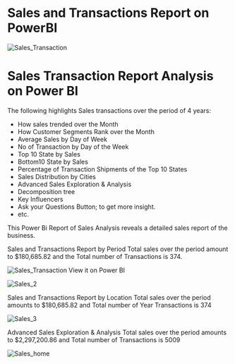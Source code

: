# Sales and Transactions Report on PowerBI
![Sales_Transaction](https://github.com/mikeolaniyi/Sales_and_Transactions_Report_on_PowerBI/assets/120651356/492bb47f-774f-4468-959f-edfc437f0912)


# Sales Transaction Report Analysis on Power BI
The following highlights Sales transactions over the period of 4 years:

- How sales trended over the Month
- How Customer Segments Rank over the Month
- Average Sales by Day of Week
- No of Transaction by Day of the Week
- Top 10 State by Sales
- Bottom10 State by Sales
- Percentage of Transaction Shipments of the Top 10 States
- Sales Distribution by Cities
- Advanced Sales Exploration & Analysis
- Decomposition tree
- Key Influencers
- Ask your Questions Button; to get more insight.
- etc.

This Power Bi Report of Sales Analysis reveals a detailed sales report of the business.


Sales and Transactions Report by Period
Total sales over the period amount to $180,685.82 and the Total number of Transactions is 374.

![Sales_Transaction View it on Power BI](https://shorturl.at/lmBJ5)


![Sales_2](https://github.com/mikeolaniyi/Sales_and_Transactions_Report_on_PowerBI/assets/120651356/417ebd77-4930-465b-96dc-98387cf53f91)


Sales and Transactions Report by Location
Total sales over the period amounts to $180,685.82 and Total number of Year Transactions is 374

![Sales_3](https://github.com/mikeolaniyi/Sales_and_Transactions_Report_on_PowerBI/assets/120651356/ea7732ee-b934-4e93-b283-d05d3f3824fb)


Advanced Sales Exploration & Analysis
Total sales over the period amounts to $2,297,200.86 and Total number of Transactions is 5009

![Sales_home](https://github.com/mikeolaniyi/Sales_and_Transactions_Report_on_PowerBI/assets/120651356/34759982-3f99-4d4d-8f4f-8a6ca79412ae)
